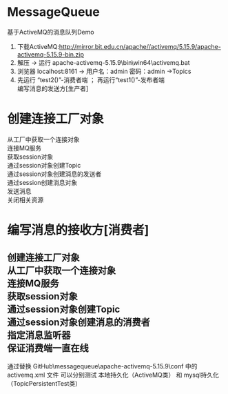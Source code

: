 # MessageQueue
基于ActiveMQ的消息队列Demo  
1. 下载ActiveMQ:http://mirror.bit.edu.cn/apache//activemq/5.15.9/apache-activemq-5.15.9-bin.zip  
2. 解压 -> 运行 apache-activemq-5.15.9\bin\win64\activemq.bat  
3. 浏览器 localhost:8161 -> 用户名：admin 密码：admin ->Topics  
4. 先运行 “test2()”-消费者端 ； 再运行“test1()”-发布者端  
编写消息的发送方[生产者]  
# 创建连接工厂对象  
从工厂中获取一个连接对象  
连接MQ服务  
获取session对象  
通过session对象创建Topic  
通过session对象创建消息的发送者  
通过session创建消息对象  
发送消息  
关闭相关资源  

# 编写消息的接收方[消费者]  
创建连接工厂对象  
从工厂中获取一个连接对象  
连接MQ服务  
获取session对象  
通过session对象创建Topic  
通过session对象创建消息的消费者  
指定消息监听器  
保证消费端一直在线  
---------------------------------------------------
通过替换
GitHub\messagequeue\apache-activemq-5.15.9\conf
中的 activemq.xml 文件
可以分别测试
本地持久化（ActiveMQ类） 和 mysql持久化（TopicPersistentTest类）
